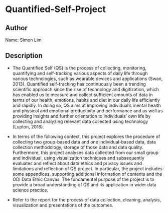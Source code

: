 # Quantified-Self-Project

## Author
Name: Simon Lim

## Description
- The Quantified Self (QS) is the process of collecting, monitoring, quantifying and self-tracking various aspects of daily life through various technologies, such as wearable devices and applications (Swan, 2013). Quantified self-tracking has continuously been a trending scientific approach since the rise of technology and digitization, which has enabled us to measure and collect sufficient amounts of data in terms of our health, emotions, habits and diet in our daily life efficiently and rapidly. In doing so, QS aims at improving individual’s mental health and physical and emotional productivity and performance and as well as providing insights and further orientation to individuals’ own life by collecting and analyzing relevant data collected using technology (Lupton, 2016).

- In terms of the following context, this project explores the procedure of collecting two group-based data and one individual-based data, data collection methodology, storage of those data and data quality. Furthermore, this project analyses data collected from our small group and individual, using visualization techniques and subsequently evaluates and reflect about data ethics and privacy issues and limitations and reflection of QS project. In particular, the project includes some appendices, supporting additional information of contents and the ODI Data Ethic Canvas. The fundamental purpose of the project is to provide a broad understanding of QS and its application in wider data science practice.

- Refer to the report for the process of data collection, cleaning, analysis, visualization and presentations of the outcomes.
